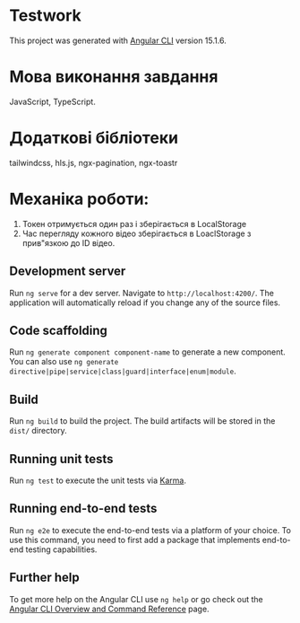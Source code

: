 # Testwork

This project was generated with [Angular CLI](https://github.com/angular/angular-cli) version 15.1.6.

# Мова виконання завдання

JavaScript, TypeScript.

# Додаткові бібліотеки

tailwindcss, hls.js, ngx-pagination, ngx-toastr

# Механіка роботи:

1. Токен отримується один раз і зберігається в LocalStorage
2. Час перегляду кожного відео зберігається в LoaclStorage з прив"язкою до ID відео.

## Development server

Run `ng serve` for a dev server. Navigate to `http://localhost:4200/`. The application will automatically reload if you change any of the source files.

## Code scaffolding

Run `ng generate component component-name` to generate a new component. You can also use `ng generate directive|pipe|service|class|guard|interface|enum|module`.

## Build

Run `ng build` to build the project. The build artifacts will be stored in the `dist/` directory.

## Running unit tests

Run `ng test` to execute the unit tests via [Karma](https://karma-runner.github.io).

## Running end-to-end tests

Run `ng e2e` to execute the end-to-end tests via a platform of your choice. To use this command, you need to first add a package that implements end-to-end testing capabilities.

## Further help

To get more help on the Angular CLI use `ng help` or go check out the [Angular CLI Overview and Command Reference](https://angular.io/cli) page.
